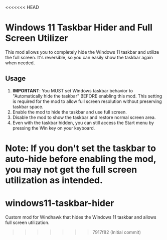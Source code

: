 <<<<<<< HEAD
# Windows 11 Taskbar Hider and Full Screen Utilizer

This mod allows you to completely hide the Windows 11 taskbar and utilize the full screen. It's reversible, so you can easily show the taskbar again when needed.

## Usage

1. **IMPORTANT**: You MUST set Windows taskbar behavior to "Automatically hide the taskbar" BEFORE enabling this mod. This setting is required for the mod to allow full screen resolution without preserving taskbar space.
2. Enable the mod to hide the taskbar and use full screen.
3. Disable the mod to show the taskbar and restore normal screen area.
4. Even with the taskbar hidden, you can still access the Start menu by pressing the Win key on your keyboard.

**Note**: If you don't set the taskbar to auto-hide before enabling the mod, you may not get the full screen utilization as intended.
=======
# windows11-taskbar-hider
 Custom mod for Windhawk that hides the Windows 11 taskbar and allows full screen utilization.
>>>>>>> 7917f82 (Initial commit)
